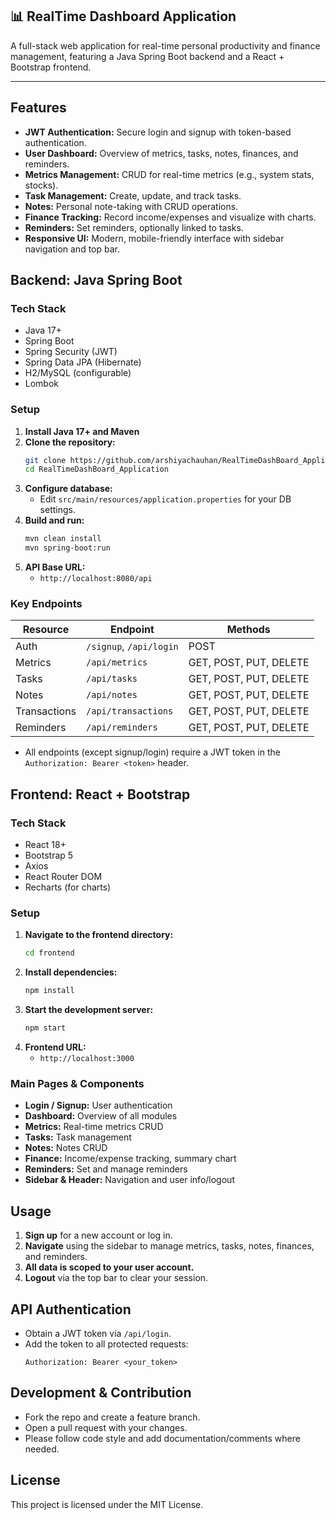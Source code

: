 ## 📊 RealTime Dashboard Application

A full-stack web application for real-time personal productivity and finance management, featuring a Java Spring Boot backend and a React + Bootstrap frontend.

---

## Features

- **JWT Authentication:** Secure login and signup with token-based authentication.
- **User Dashboard:** Overview of metrics, tasks, notes, finances, and reminders.
- **Metrics Management:** CRUD for real-time metrics (e.g., system stats, stocks).
- **Task Management:** Create, update, and track tasks.
- **Notes:** Personal note-taking with CRUD operations.
- **Finance Tracking:** Record income/expenses and visualize with charts.
- **Reminders:** Set reminders, optionally linked to tasks.
- **Responsive UI:** Modern, mobile-friendly interface with sidebar navigation and top bar.



## Backend: Java Spring Boot

### **Tech Stack**
- Java 17+
- Spring Boot
- Spring Security (JWT)
- Spring Data JPA (Hibernate)
- H2/MySQL (configurable)
- Lombok

### **Setup**
1. **Install Java 17+ and Maven**
2. **Clone the repository:**
   ```sh
   git clone https://github.com/arshiyachauhan/RealTimeDashBoard_Application.git
   cd RealTimeDashBoard_Application
   ```
3. **Configure database:**
   - Edit `src/main/resources/application.properties` for your DB settings.
4. **Build and run:**
   ```sh
   mvn clean install
   mvn spring-boot:run
   ```
5. **API Base URL:**
   - `http://localhost:8080/api`

### **Key Endpoints**
| Resource      | Endpoint                        | Methods         |
|--------------|----------------------------------|-----------------|
| Auth         | `/signup`, `/api/login`          | POST            |
| Metrics      | `/api/metrics`                   | GET, POST, PUT, DELETE |
| Tasks        | `/api/tasks`                     | GET, POST, PUT, DELETE |
| Notes        | `/api/notes`                     | GET, POST, PUT, DELETE |
| Transactions | `/api/transactions`              | GET, POST, PUT, DELETE |
| Reminders    | `/api/reminders`                 | GET, POST, PUT, DELETE |

- All endpoints (except signup/login) require a JWT token in the `Authorization: Bearer <token>` header.


## Frontend: React + Bootstrap

### **Tech Stack**
- React 18+
- Bootstrap 5
- Axios
- React Router DOM
- Recharts (for charts)

### **Setup**
1. **Navigate to the frontend directory:**
   ```sh
   cd frontend
   ```
2. **Install dependencies:**
   ```sh
   npm install
   ```
3. **Start the development server:**
   ```sh
   npm start
   ```
4. **Frontend URL:**
   - `http://localhost:3000`

### **Main Pages & Components**
- **Login / Signup:** User authentication
- **Dashboard:** Overview of all modules
- **Metrics:** Real-time metrics CRUD
- **Tasks:** Task management
- **Notes:** Notes CRUD
- **Finance:** Income/expense tracking, summary chart
- **Reminders:** Set and manage reminders
- **Sidebar & Header:** Navigation and user info/logout



## Usage

1. **Sign up** for a new account or log in.
2. **Navigate** using the sidebar to manage metrics, tasks, notes, finances, and reminders.
3. **All data is scoped to your user account.**
4. **Logout** via the top bar to clear your session.



## API Authentication
- Obtain a JWT token via `/api/login`.
- Add the token to all protected requests:
  ```
  Authorization: Bearer <your_token>
  ```



## Development & Contribution
- Fork the repo and create a feature branch.
- Open a pull request with your changes.
- Please follow code style and add documentation/comments where needed.



## License
This project is licensed under the MIT License.
